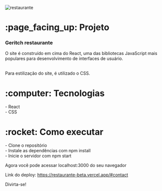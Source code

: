 
![restaurante](https://user-images.githubusercontent.com/115239333/225342146-a0f9c303-c1a1-4e9b-9743-ea70ab214566.png)

<h1> :page_facing_up: Projeto</h1>
<h3>Geritch restaurante</h3> 
O site é construído em cima do React, uma das bibliotecas JavaScript mais populares para desenvolvimento de interfaces de usuário.</br></br>

Para estilização do site, é utilizado o CSS.

<h1> :computer: Tecnologias</h1>
- React </br>
- CSS </br>

<h1> :rocket: Como executar</h1>
- Clone o repositório </br>
- Instale as dependências com npm install </br>
- Inicie o servidor com npm start  </br>

Agora você pode acessar localhost:3000 do seu navegador

Link do deploy: https://restaurante-beta.vercel.app/#contact</br>

Divirta-se!
